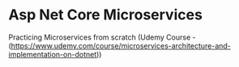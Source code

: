# Asp Net Core Microservices
Practicing Microservices from scratch (Udemy Course - (https://www.udemy.com/course/microservices-architecture-and-implementation-on-dotnet))
